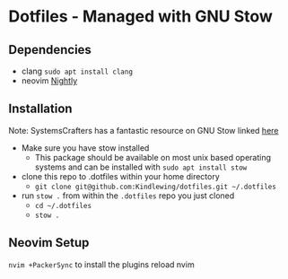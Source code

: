 # Dotfiles - Managed with GNU Stow

## Dependencies
- clang `sudo apt install clang`
- neovim [Nightly](https://github.com/neovim/neovim/releases/nightly)

## Installation
Note: SystemsCrafters has a fantastic resource on GNU Stow linked [here](https://systemcrafters.net/managing-your-dotfiles/using-gnu-stow/)
- Make sure you have stow installed
  - This package should be available on most unix based operating systems and can be installed with `sudo apt install stow`
- clone this repo to .dotfiles within your home directory
  - `git clone git@github.com:Kindlewing/dotfiles.git ~/.dotfiles`
- run `stow .` from within the `.dotfiles` repo you just cloned
  - `cd ~/.dotfiles`
  - `stow .`

## Neovim Setup
`nvim +PackerSync` to install the plugins
reload nvim 
